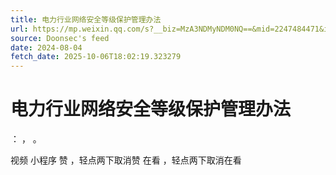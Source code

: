 ```yaml
---
title: 电力行业网络安全等级保护管理办法
url: https://mp.weixin.qq.com/s?__biz=MzA3NDMyNDM0NQ==&mid=2247484471&idx=1&sn=c10d7c1bdbf748db87736179abd2423e
source: Doonsec's feed
date: 2024-08-04
fetch_date: 2025-10-06T18:02:19.323279
---
```


# 电力行业网络安全等级保护管理办法

：
，
。

视频
小程序
赞
，轻点两下取消赞
在看
，轻点两下取消在看
